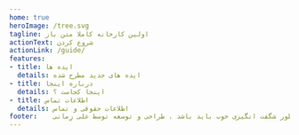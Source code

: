 ```yaml
---
home: true
heroImage: /tree.svg
tagline: اولین کارخانه کاملا متن باز
actionText: شروع کردن
actionLink: /guide/
features:
- title: ایده ها
  details: ایده های جدید مطرح شده  
- title: درباره اینجا
  details: اینجا کجاست ؟
- title: اطلاعات تماس
  details: اطلاعات حقوقی و تماس
footer:    همه چیز به طور شگفت انگیزی خوب باید باشد ، طراحی و توسعه توسط علی زِمانی ❤️
---
```

